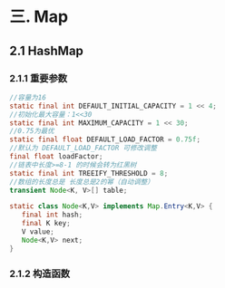 





# 三. Map

## 2.1 HashMap

### 2.1.1 重要参数

```java
//容量为16
static final int DEFAULT_INITIAL_CAPACITY = 1 << 4;
//初始化最大容量：1<<30
static final int MAXIMUM_CAPACITY = 1 << 30;
//0.75为最优
static final float DEFAULT_LOAD_FACTOR = 0.75f;
//默认为 DEFAULT_LOAD_FACTOR 可修改调整
final float loadFactor;
//链表中长度>=8-1 的时候会转为红黑树
static final int TREEIFY_THRESHOLD = 8;
//数组的长度总是 长度总是2的幂（自动调整）
transient Node<K, V>[] table;

static class Node<K,V> implements Map.Entry<K,V> {
   final int hash;
   final K key;
   V value;
   Node<K,V> next;
}
```

### 2.1.2 构造函数

```

```


